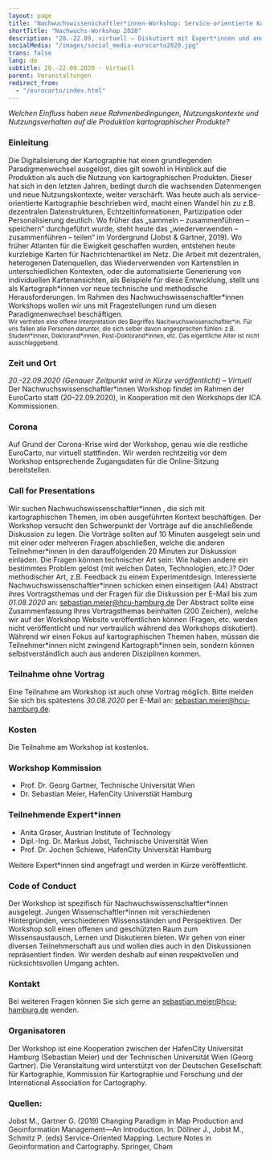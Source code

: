 ```yaml
---
layout: page
title: "Nachwuchswissenschaftler*innen-Workshop: Service-orientierte Kartographie"
shortTitle: "Nachwuchs-Workshop 2020"
description: "20.-22.09, virtuell – Diskutiert mit Expert*innen und anderen Nachwuchswissenschaftler*innen eure Forschungsarbeit."
socialMedia: "/images/social_media-eurocarto2020.jpg"
trans: false
lang: de
subtitle: 20.-22.09.2020 - Virtuell
parent: Veranstaltungen
redirect_from:
  - "/eurocarto/index.html"
---
```


*Welchen Einfluss haben neue Rahmenbedingungen, Nutzungskontexte und Nutzungsverhalten auf die Produktion kartographischer Produkte?*

### Einleitung

Die Digitalisierung der Kartographie hat einen grundlegenden Paradigmenwechsel ausgelöst, dies gilt sowohl in Hinblick auf die Produktion als auch die Nutzung von kartographischen Produkten. Dieser hat sich in den letzten Jahren, bedingt durch die wachsenden Datenmengen und neue Nutzungskontexte, weiter verschärft. Was heute auch als service-orientierte Kartographie beschrieben wird, macht einen Wandel hin zu z.B. dezentralen Datenstrukturen, Echtzeitinformationen, Partizipation oder Personalisierung deutlich. Wo früher das „sammeln – zusammenführen – speichern“ durchgeführt wurde, steht heute das „wiederverwenden – zusammenführen – teilen“ im Vordergrund (Jobst & Gartner, 2019). Wo früher Atlanten für die Ewigkeit geschaffen wurden, entstehen heute kurzlebige Karten für Nachrichtenartikel im Netz. Die Arbeit mit dezentralen, heterogenen Datenquellen, das Wiederverwenden von Kartenstilen in unterschiedlichen Kontexten, oder die automatisierte Generierung von individuellen Kartenansichten, als Beispiele für diese Entwicklung, stellt uns als Kartograph\*innen vor neue technische und methodische Herausforderungen. Im Rahmen des Nachwuchswissenschaftler\*innen Workshops wollen wir uns mit Fragestellungen rund um diesen Paradigmenwechsel beschäftigen.
<br /><small>Wir vertreten eine offene Interpretation des Begriffes Nachwuchswissenschaftler\*in. Für uns fallen alle Personen darunter, die sich selber davon angesprochen fühlen: z.B. Student\*innen, Doktorand\*innen, Post-Doktorand\*innen, etc. Das eigentliche Alter ist nicht ausschlaggebend.</small>

### Zeit und Ort
*20.-22.09.2020 (Genauer Zeitpunkt wird in Kürze veröffentlicht) – Virtuell*<br />
Der Nachwuchswissenschaftler*innen Workshop findet im Rahmen der EuroCarto statt (20-22.09.2020), in Kooperation mit den Workshops der ICA Kommissionen.

### Corona
Auf Grund der Corona-Krise wird der Workshop, genau wie die restliche EuroCarto, nur virtuell stattfinden. Wir werden rechtzeitig vor dem Workshop entsprechende Zugangsdaten für die Online-Sitzung bereitstellen.

### Call for Presentations
Wir suchen Nachwuchswissenschaftler\*innen , die sich mit kartographischen Themen, im oben ausgeführten Kontext beschäftigen. Der Workshop versucht den Schwerpunkt der Vorträge auf die anschließende Diskussion zu legen. Die Vorträge sollten auf 10 Minuten ausgelegt sein und mit einer oder mehreren Fragen abschließen, welche die anderen Teilnehmer\*innen in den darauffolgenden 20 Minuten zur Diskussion einladen. Die Fragen können technischer Art sein: Wie haben andere ein bestimmtes Problem gelöst (mit welchen Daten, Technologien, etc.)? Oder methodischer Art, z.B. Feedback zu einem Experimentdesign. Interessierte Nachwuchswissenschaftler\*innen schicken einen einseitigen (A4) Abstract ihres Vortragsthemas und der Fragen für die Diskussion per E-Mail bis zum *01.08.2020* an: [sebastian.meier@hcu-hamburg.de](mailto:sebastian.meier@hcu-hamburg.de) Der Abstract sollte eine Zusammenfassung Ihres Vortragsthemas beinhalten (200 Zeichen), welche wir auf der Workshop Website veröffentlichen können (Fragen, etc. werden nicht veröffentlicht und nur vertraulich während des Workshops diskutiert). Während wir einen Fokus auf kartographischen Themen haben, müssen die Teilnehmer\*innen nicht zwingend Kartograph*innen sein, sondern können selbstverständlich auch aus anderen Disziplinen kommen.

### Teilnahme ohne Vortrag
Eine Teilnahme am Workshop ist auch ohne Vortrag möglich. Bitte melden Sie sich bis spätestens *30.08.2020* per E-Mail an: [sebastian.meier@hcu-hamburg.de](mailto:sebastian.meier@hcu-hamburg.de).

### Kosten
Die Teilnahme am Workshop ist kostenlos.

### Workshop Kommission
- Prof. Dr. Georg Gartner, Technische Universität Wien
- Dr. Sebastian Meier, HafenCity Universtiät Hamburg

### Teilnehmende Expert*innen
- Anita Graser, Austrian Institute of Technology
- Dipl.-Ing. Dr. Markus Jobst, Technische Universität Wien
- Prof. Dr. Jochen Schiewe, HafenCity Universität Hamburg

Weitere Expert\*innen sind angefragt und werden in Kürze veröffentlicht.

### Code of Conduct
Der Workshop ist spezifisch für Nachwuchswissenschaftler\*innen ausgelegt. Jungen Wissenschaftler\*innen mit verschiedenen Hintergründen, verschiedenen Wissensständen und Perspektiven. Der Workshop soll einen offenen und geschützten Raum zum Wissensaustausch, Lernen und Diskutieren bieten. Wir gehen von einer diversen Teilnehmerschaft aus und wollen dies auch in den Diskussionen repräsentiert finden. Wir werden deshalb auf einen respektvollen und rücksichtsvollen Umgang achten.

### Kontakt
Bei weiteren Fragen können Sie sich gerne an [sebastian.meier@hcu-hamburg.de](mailto:sebastian.meier@hcu-hamburg.de) wenden.

### Organisatoren
Der Workshop ist eine Kooperation zwischen der HafenCity Universität Hamburg (Sebastian Meier) und der Technischen Universität Wien (Georg Gartner). Die Veranstaltung wird unterstützt von der Deutschen Gesellschaft für Kartographie, Kommission für Kartographie und Forschung und der International Association for Cartography.

### Quellen:
Jobst M., Gartner G. (2019) Changing Paradigm in Map Production and Geoinformation Management—An Introduction. In: Döllner J., Jobst M., Schmitz P. (eds) Service-Oriented Mapping. Lecture Notes in Geoinformation and Cartography. Springer, Cham
